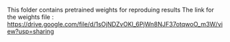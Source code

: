 This folder contains pretrained weights for reproduing results
The link for the weights file : https://drive.google.com/file/d/1sOjNDZvOKl_6PjWn8NJF37otqwoO_m3W/view?usp=sharing
